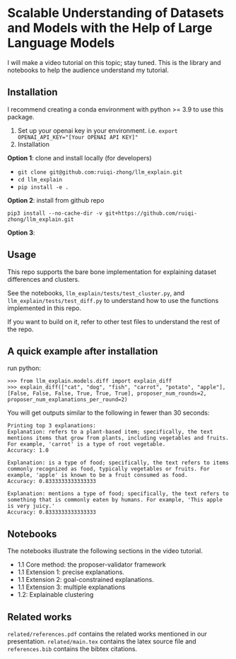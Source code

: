 # Scalable Understanding of Datasets and Models with the Help of Large Language Models

I will make a video tutorial on this topic; stay tuned. This is the library and notebooks to help the audience understand my tutorial. 

## Installation

I recommend creating a conda environment with python >= 3.9 to use this package.

1. Set up your openai key in your environment. i.e. ```export OPENAI_API_KEY="[Your OPENAI API KEY]"```
2. Installation

**Option 1**: clone and install locally (for developers)
- ```git clone git@github.com:ruiqi-zhong/llm_explain.git```
- ```cd llm_explain```
- ```pip install -e .```

**Option 2**: install from github repo

```pip3 install --no-cache-dir -v git+https://github.com/ruiqi-zhong/llm_explain.git```

**Option 3**: 

## Usage

This repo supports the bare bone implementation for explaining dataset differences and clusters. 

See the notebooks, ```llm_explain/tests/test_cluster.py```, and ```llm_explain/tests/test_diff.py``` to understand how to use the functions implemented in this repo. 

If you want to build on it, refer to other test files to understand the rest of the repo. 

## A quick example after installation

run python: 
```
>>> from llm_explain.models.diff import explain_diff                                                                                                                           
>>> explain_diff(["cat", "dog", "fish", "carrot", "potato", "apple"], [False, False, False, True, True, True], proposer_num_rounds=2, proposer_num_explanations_per_round=2)
```

You will get outputs similar to the following in fewer than 30 seconds:

```
Printing top 3 explanations:
Explanation: refers to a plant-based item; specifically, the text mentions items that grow from plants, including vegetables and fruits. For example, 'carrot' is a type of root vegetable.
Accuracy: 1.0

Explanation: is a type of food; specifically, the text refers to items commonly recognized as food, typically vegetables or fruits. For example, 'apple' is known to be a fruit consumed as food.
Accuracy: 0.8333333333333333

Explanation: mentions a type of food; specifically, the text refers to something that is commonly eaten by humans. For example, 'This apple is very juicy.'
Accuracy: 0.8333333333333333
```

## Notebooks 

The notebooks illustrate the following sections in the video tutorial.
- 1.1 Core method: the proposer-validator framework
- 1.1 Extension 1: precise explanations.
- 1.1 Extension 2: goal-constrained explanations.
- 1.1 Extension 3: multiple explanations
- 1.2: Explainable clustering

## Related works

```related/references.pdf``` contains the related works mentioned in our presentation. ```related/main.tex``` contains the latex source file and ```references.bib``` contains the bibtex citations.

